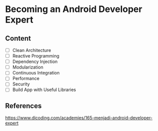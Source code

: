 # Becoming an Android Developer Expert

## Content

- [ ] Clean Architecture
- [ ] Reactive Programming
- [ ] Dependency Injection
- [ ] Modularization
- [ ] Continuous Integration
- [ ] Performance
- [ ] Security
- [ ] Build App with Useful Libraries

## References

https://www.dicoding.com/academies/165-menjadi-android-developer-expert